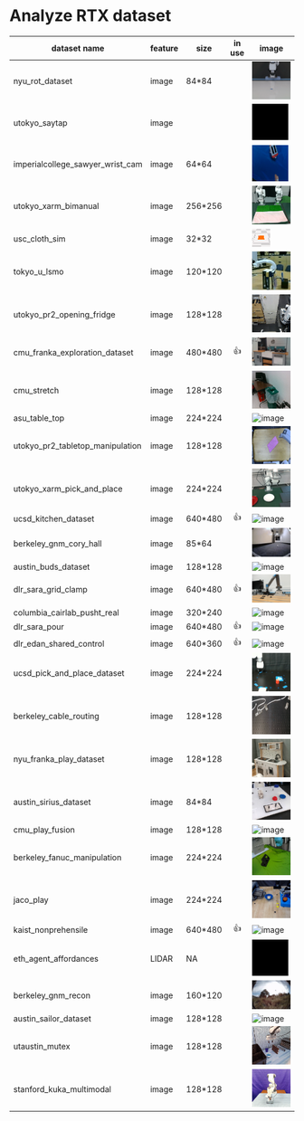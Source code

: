 # Analyze RTX dataset
  

|dataset name |feature | size | in use | image |
|-|-|-|:-:|-|
| nyu_rot_dataset                 | image | 84*84   |     | ![image](./example/0_nyu_rot_dataset_converted_externally_to_rlds.gif)|
| utokyo_saytap                   | image |         |     | ![image](./example/1_utokyo_saytap_converted_externally_to_rlds.gif)|
| imperialcollege_sawyer_wrist_cam| image | 64*64   |     | ![image](./example/2_imperialcollege_sawyer_wrist_cam.gif)|
| utokyo_xarm_bimanual            | image | 256*256 |     | ![image](./example/3_utokyo_xarm_bimanual_converted_externally_to_rlds.gif)|
| usc_cloth_sim                   | image | 32*32   |     | ![image](./example/4_usc_cloth_sim_converted_externally_to_rlds.gif)|
| tokyo_u_lsmo                    | image | 120*120 |     | ![image](./example/5_tokyo_u_lsmo_converted_externally_to_rlds.gif)|
| utokyo_pr2_opening_fridge       | image | 128*128 |     | ![image](./example/6_utokyo_pr2_opening_fridge_converted_externally_to_rlds.gif)|
| cmu_franka_exploration_dataset  | image | 480*480 | :+1: | ![image](./example/7_cmu_franka_exploration_dataset_converted_externally_to_rlds.gif)|
| cmu_stretch                     | image | 128*128 |     | ![image](./example/8_cmu_stretch.gif)|
| asu_table_top                   | image | 224*224 |     | ![image](./example/9_asu_table_top_converted_externally_to_rlds.gif)|
| utokyo_pr2_tabletop_manipulation| image | 128*128 |     | ![image](./example/10_utokyo_pr2_tabletop_manipulation_converted_externally_to_rlds.gif)|
| utokyo_xarm_pick_and_place      | image | 224*224 |     | ![image](./example/11_utokyo_xarm_pick_and_place_converted_externally_to_rlds.gif)|
| ucsd_kitchen_dataset            | image | 640*480 | :+1: | ![image](./example/12_ucsd_kitchen_dataset_converted_externally_to_rlds.gif)|
| berkeley_gnm_cory_hall          | image | 85*64   |     | ![image](./example/13_berkeley_gnm_cory_hall.gif)|
| austin_buds_dataset             | image | 128*128 |     | ![image](./example/14_austin_buds_dataset_converted_externally_to_rlds.gif)|
| dlr_sara_grid_clamp             | image | 640*480 | :+1: | ![image](./example/15_dlr_sara_grid_clamp_converted_externally_to_rlds.gif)|
| columbia_cairlab_pusht_real     | image | 320*240 |     | ![image](./example/16_columbia_cairlab_pusht_real.gif)|
| dlr_sara_pour                   | image | 640*480 | :+1: | ![image](./example/17_dlr_sara_pour_converted_externally_to_rlds.gif)|
| dlr_edan_shared_control         | image | 640*360 | :+1: | ![image](./example/18_dlr_edan_shared_control_converted_externally_to_rlds.gif)|
| ucsd_pick_and_place_dataset     | image | 224*224 |     | ![image](./example/19_ucsd_pick_and_place_dataset_converted_externally_to_rlds.gif)|
| berkeley_cable_routing          | image | 128*128 |     | ![image](./example/20_berkeley_cable_routing.gif)|
| nyu_franka_play_dataset         | image | 128*128 |     | ![image](./example/21_nyu_franka_play_dataset_converted_externally_to_rlds.gif)|
| austin_sirius_dataset           | image | 84*84   |     | ![image](./example/22_austin_sirius_dataset_converted_externally_to_rlds.gif)|
| cmu_play_fusion                 | image | 128*128 |     | ![image](./example/23_cmu_play_fusion.gif)|
| berkeley_fanuc_manipulation     | image | 224*224 |     | ![image](./example/25_berkeley_fanuc_manipulation.gif)|
| jaco_play                       | image | 224*224 |     | ![image](./example/26_jaco_play.gif)|
| kaist_nonprehensile             | image | 640*480 | :+1: | ![image](./example/28_kaist_nonprehensile_converted_externally_to_rlds.gif)|
| eth_agent_affordances           | LIDAR | NA      |     | ![image](./example/31_eth_agent_affordances.gif)|
| berkeley_gnm_recon              | image | 160*120 |     | ![image](./example/32_berkeley_gnm_recon.gif)|
| austin_sailor_dataset           | image | 128*128 |     | ![image](./example/33_austin_sailor_dataset_converted_externally_to_rlds.gif)|
| utaustin_mutex                  | image | 128*128 |     | ![image](./example/34_utaustin_mutex.gif)|
| stanford_kuka_multimodal        | image | 128*128 |     | ![image](./example/35_stanford_kuka_multimodal_dataset_converted_externally_to_rlds.gif)|
